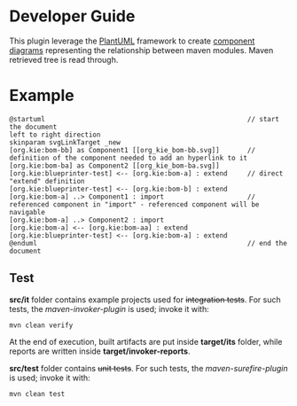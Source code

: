 Developer Guide
===============


This plugin leverage the [PlantUML](http://plantuml.com/) framework to create [component diagrams](http://plantuml.com/component-diagram) representing the relationship between maven modules.
Maven retrieved tree is read through.



Example
=======

    @startuml                                                   // start the document
    left to right direction
    skinparam svgLinkTarget _new
    [org.kie:bom-bb] as Component1 [[org_kie_bom-bb.svg]]       // definition of the component needed to add an hyperlink to it
    [org.kie:bom-ba] as Component2 [[org_kie_bom-ba.svg]]
    [org.kie:blueprinter-test] <-- [org.kie:bom-a] : extend     // direct "extend" definition
    [org.kie:blueprinter-test] <-- [org.kie:bom-b] : extend
    [org.kie:bom-a] ..> Component1 : import                     // referenced component in "import" - referenced component will be navigable 
    [org.kie:bom-a] ..> Component2 : import
    [org.kie:bom-a] <-- [org.kie:bom-aa] : extend
    [org.kie:blueprinter-test] <-- [org.kie:bom-a] : extend
    @enduml                                                     // end the document


Test
----
**src/it** folder contains example projects used for ~~integration tests~~. For such tests, the *maven-invoker-plugin* is used; invoke it with:

    mvn clean verify
    
At the end of execution, built artifacts are put inside **target/its** folder, while reports are written inside **target/invoker-reports**.


**src/test** folder contains ~~unit tests~~. For such tests, the *maven-surefire-plugin* is used; invoke it with:

    mvn clean test
    




